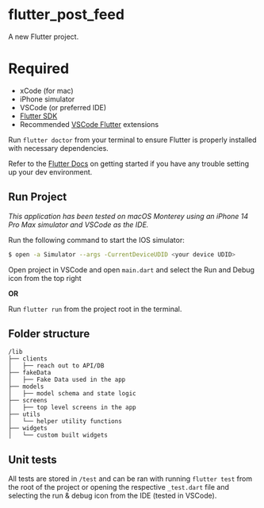 # flutter_post_feed

A new Flutter project.

# Required

* xCode (for mac)
* iPhone simulator
* VSCode (or preferred IDE)
* [Flutter SDK](https://docs.flutter.dev/get-started/install/macos)
* Recommended [VSCode Flutter](https://docs.flutter.dev/tools/vs-code) extensions

Run `flutter doctor` from your terminal to ensure Flutter is properly installed with necessary dependencies.


Refer to the [Flutter Docs](https://codelabs.developers.google.com/codelabs/flutter-codelab-first#1) on getting started if you have any trouble setting up your dev environment.

## Run Project

*This application has been tested on macOS Monterey using an iPhone 14 Pro Max simulator and VSCode as the IDE.*


Run the following command to start the IOS simulator:
```sh
$ open -a Simulator --args -CurrentDeviceUDID <your device UDID>
```

Open project in VSCode and open `main.dart` and select the Run and Debug icon from the top right

**OR**

Run `flutter run` from the project root in the terminal.


## Folder structure

```
/lib
├── clients
│   ├── reach out to API/DB
├── fakeData
│   ├── Fake Data used in the app
├── models
│   ├── model schema and state logic
├── screens
│   ├── top level screens in the app
├── utils
│   └── helper utility functions
├── widgets
│   └── custom built widgets
```


## Unit tests

All tests are stored in `/test` and can be ran with running `flutter test` from the root of the project or opening the respective `_test.dart` file and selecting the run & debug icon from the IDE (tested in VSCode).
